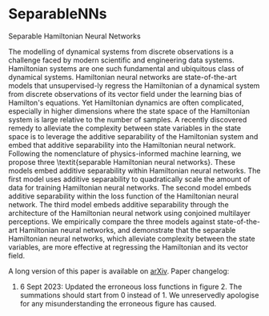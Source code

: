 # SeparableNNs
Separable Hamiltonian Neural Networks

The modelling of dynamical systems from discrete observations is a challenge faced by modern scientific and engineering data systems. Hamiltonian systems are one such fundamental and ubiquitous class of dynamical systems. Hamiltonian neural networks are state-of-the-art models that unsupervised-ly regress the Hamiltonian of a dynamical system from discrete observations of its vector field under the learning bias of Hamilton's equations. 
Yet Hamiltonian dynamics are often complicated, especially in higher dimensions where the state space of the Hamiltonian system is large relative to the number of samples. A recently discovered remedy to alleviate the complexity between state variables in the state space is to leverage the additive separability of the Hamiltonian system and embed that additive separability into the Hamiltonian neural network. 
Following the nomenclature of physics-informed machine learning, we propose three \textit{separable Hamiltonian neural networks}. These models embed additive separability within Hamiltonian neural networks. The first model uses additive separability to quadratically scale the amount of data for training Hamiltonian neural networks. The second model embeds additive separability within the loss function of the Hamiltonian neural network. The third model embeds additive separability through the architecture of the Hamiltonian neural network using conjoined multilayer perceptions. We empirically compare the three models against state-of-the-art Hamiltonian neural networks, and demonstrate that the separable Hamiltonian neural networks, which alleviate complexity between the state variables, are more effective at regressing the Hamiltonian and its vector field.



A long version of this paper is available on [arXiv](https://arxiv.org/abs/2309.01069).
Paper changelog:
1. 6 Sept 2023: Updated the erroneous loss functions in figure 2. The summations should start from 0 instead of 1. We unreservedly apologise for any misunderstanding the erroneous figure has caused. 

